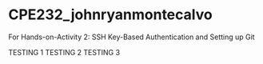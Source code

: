 # CPE232_johnryanmontecalvo
For Hands-on-Activity 2: SSH Key-Based Authentication and Setting up Git

TESTING 1
TESTING 2
TESTING 3
